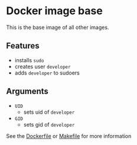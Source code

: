 # Docker image base

<!-- SHORT DESCRIPTION OF YOUR DOCKER IMAGE -->
This is the base image of all other images.

## Features
<!-- PLEASE LIST THE FEATURES OF YOUR IMAGE FOR A QUICK REFERENCE -->
- installs `sudo`
- creates user `developer`
- adds `developer` to sudoers

## Arguments
<!-- PLEASE LIST THE BUILD ARGUMENTS OF YOUR IMAGE FOR A QUICK REFERENCE -->
- `UID`
  - sets uid of `developer`
- `GID`
  - sets gid of `developer`

<!-- DO NOT FORGET TO MODIFY DOCKERFILE & MAKEFILE! -->
See the [Dockerfile](./Dockerfile) or [Makefile](./Makefile) for more information